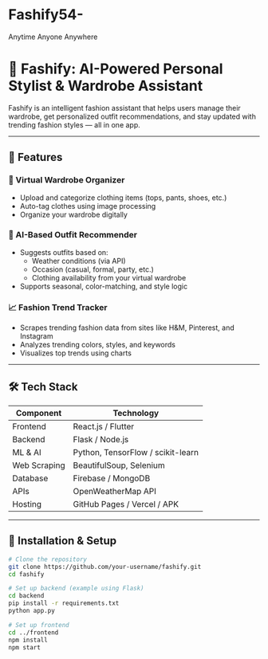 # Fashify54-
Anytime Anyone Anywhere 

# 👾 Fashify: AI-Powered Personal Stylist & Wardrobe Assistant

Fashify is an intelligent fashion assistant that helps users manage their wardrobe, get personalized outfit recommendations, and stay updated with trending fashion styles — all in one app.

---

## 🚀 Features

### 👚 Virtual Wardrobe Organizer
- Upload and categorize clothing items (tops, pants, shoes, etc.)
- Auto-tag clothes using image processing
- Organize your wardrobe digitally

### 🤖 AI-Based Outfit Recommender
- Suggests outfits based on:
  - Weather conditions (via API)
  - Occasion (casual, formal, party, etc.)
  - Clothing availability from your virtual wardrobe
- Supports seasonal, color-matching, and style logic

### 📈 Fashion Trend Tracker
- Scrapes trending fashion data from sites like H&M, Pinterest, and Instagram
- Analyzes trending colors, styles, and keywords
- Visualizes top trends using charts

---

## 🛠️ Tech Stack

| Component       | Technology                    |
|----------------|-------------------------------|
| Frontend        | React.js / Flutter            |
| Backend         | Flask / Node.js               |
| ML & AI         | Python, TensorFlow / scikit-learn |
| Web Scraping    | BeautifulSoup, Selenium       |
| Database        | Firebase / MongoDB            |
| APIs            | OpenWeatherMap API            |
| Hosting         | GitHub Pages / Vercel / APK   |

---

## 🔧 Installation & Setup

```bash
# Clone the repository
git clone https://github.com/your-username/fashify.git
cd fashify

# Set up backend (example using Flask)
cd backend
pip install -r requirements.txt
python app.py

# Set up frontend
cd ../frontend
npm install
npm start
